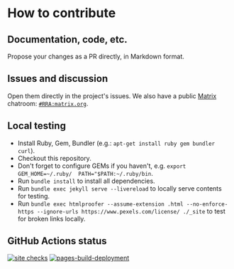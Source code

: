 # How to contribute

## Documentation, code, etc.

Propose your changes as a PR directly, in Markdown format.

## Issues and discussion

Open them directly in the project's issues. We also have a public [Matrix](https://matrix.org/faq/) chatroom: [`#RRA:matrix.org`](https://matrix.to/#/#RRA:matrix.org).

## Local testing

- Install Ruby, Gem, Bundler (e.g.: `apt-get install ruby gem bundler curl`).
- Checkout this repository.
- Don't forget to configure GEMs if you haven't, e.g. `export GEM_HOME=~/.ruby/  PATH="$PATH:~/.ruby/bin`.
- Run `bundle install` to install all dependencies.
- Run `bundle exec jekyll serve --livereload` to locally serve contents for testing.
- Run `bundle exec htmlproofer --assume-extension .html --no-enforce-https --ignore-urls https://www.pexels.com/license/ ./_site` to test for broken links locally.

## GitHub Actions status

[![site checks](https://github.com/RapidRiskAssessment/website/actions/workflows/checks.yml/badge.svg)](https://github.com/RapidRiskAssessment/website/actions/workflows/checks.yml)
[![pages-build-deployment](https://github.com/RapidRiskAssessment/website/actions/workflows/pages/pages-build-deployment/badge.svg)](https://github.com/RapidRiskAssessment/website/actions/workflows/pages/pages-build-deployment)
